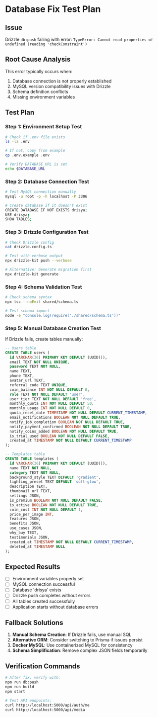 # Database Fix Test Plan

## Issue
Drizzle `db:push` failing with error: `TypeError: Cannot read properties of undefined (reading 'checkConstraint')`

## Root Cause Analysis
This error typically occurs when:
1. Database connection is not properly established
2. MySQL version compatibility issues with Drizzle
3. Schema definition conflicts
4. Missing environment variables

## Test Plan

### Step 1: Environment Setup Test
```bash
# Check if .env file exists
ls -la .env

# If not, copy from example
cp .env.example .env

# Verify DATABASE_URL is set
echo $DATABASE_URL
```

### Step 2: Database Connection Test
```bash
# Test MySQL connection manually
mysql -u root -p -h localhost -P 3306

# Create database if it doesn't exist
CREATE DATABASE IF NOT EXISTS drisya;
USE drisya;
SHOW TABLES;
```

### Step 3: Drizzle Configuration Test
```bash
# Check Drizzle config
cat drizzle.config.ts

# Test with verbose output
npx drizzle-kit push --verbose

# Alternative: Generate migration first
npx drizzle-kit generate
```

### Step 4: Schema Validation Test
```bash
# Check schema syntax
npx tsc --noEmit shared/schema.ts

# Test schema import
node -e "console.log(require('./shared/schema.ts'))"
```

### Step 5: Manual Database Creation Test
If Drizzle fails, create tables manually:

```sql
-- Users table
CREATE TABLE users (
  id VARCHAR(36) PRIMARY KEY DEFAULT (UUID()),
  email TEXT NOT NULL UNIQUE,
  password TEXT NOT NULL,
  name TEXT,
  phone TEXT,
  avatar_url TEXT,
  referral_code TEXT UNIQUE,
  coin_balance INT NOT NULL DEFAULT 0,
  role TEXT NOT NULL DEFAULT 'user',
  user_tier TEXT NOT NULL DEFAULT 'free',
  monthly_quota INT NOT NULL DEFAULT 50,
  monthly_usage INT NOT NULL DEFAULT 0,
  quota_reset_date TIMESTAMP NOT NULL DEFAULT CURRENT_TIMESTAMP,
  email_notifications BOOLEAN NOT NULL DEFAULT TRUE,
  notify_job_completion BOOLEAN NOT NULL DEFAULT TRUE,
  notify_payment_confirmed BOOLEAN NOT NULL DEFAULT TRUE,
  notify_coins_added BOOLEAN NOT NULL DEFAULT TRUE,
  is_trial_used BOOLEAN NOT NULL DEFAULT FALSE,
  created_at TIMESTAMP NOT NULL DEFAULT CURRENT_TIMESTAMP
);

-- Templates table
CREATE TABLE templates (
  id VARCHAR(36) PRIMARY KEY DEFAULT (UUID()),
  name TEXT NOT NULL,
  category TEXT NOT NULL,
  background_style TEXT DEFAULT 'gradient',
  lighting_preset TEXT DEFAULT 'soft-glow',
  description TEXT,
  thumbnail_url TEXT,
  settings JSON,
  is_premium BOOLEAN NOT NULL DEFAULT FALSE,
  is_active BOOLEAN NOT NULL DEFAULT TRUE,
  coin_cost INT NOT NULL DEFAULT 1,
  price_per_image INT,
  features JSON,
  benefits JSON,
  use_cases JSON,
  why_buy TEXT,
  testimonials JSON,
  created_at TIMESTAMP NOT NULL DEFAULT CURRENT_TIMESTAMP,
  deleted_at TIMESTAMP NULL
);
```

## Expected Results
- [ ] Environment variables properly set
- [ ] MySQL connection successful
- [ ] Database 'drisya' exists
- [ ] Drizzle push completes without errors
- [ ] All tables created successfully
- [ ] Application starts without database errors

## Fallback Solutions
1. **Manual Schema Creation**: If Drizzle fails, use manual SQL
2. **Alternative ORM**: Consider switching to Prisma if issues persist
3. **Docker MySQL**: Use containerized MySQL for consistency
4. **Schema Simplification**: Remove complex JSON fields temporarily

## Verification Commands
```bash
# After fix, verify with:
npm run db:push
npm run build
npm start

# Test API endpoints:
curl http://localhost:5000/api/auth/me
curl http://localhost:5000/api/media
```
